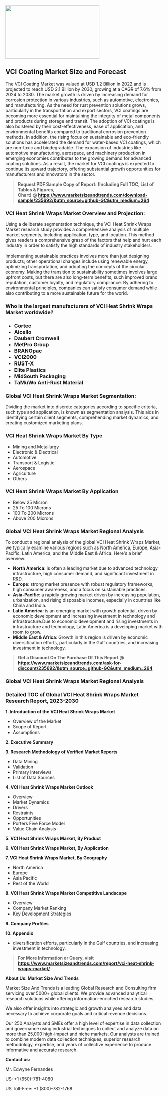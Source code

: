 <p><img class="alignnone size-medium wp-image-20088" src="https://ffe5etoiles.com/wp-content/uploads/2024/12/MST1-300x171.png" alt="" width="300" height="171" /></p><h2>VCI Coating Market Size and Forecast</h2><p>The VCI Coating Market was valued at USD 1.2 Billion in 2022 and is projected to reach USD 2.1 Billion by 2030, growing at a CAGR of 7.6% from 2024 to 2030. The market growth is driven by increasing demand for corrosion protection in various industries, such as automotive, electronics, and manufacturing. As the need for rust prevention solutions grows, particularly in the transportation and export sectors, VCI coatings are becoming more essential for maintaining the integrity of metal components and products during storage and transit. The adoption of VCI coatings is also bolstered by their cost-effectiveness, ease of application, and environmental benefits compared to traditional corrosion prevention methods. In addition, the rising focus on sustainable and eco-friendly solutions has accelerated the demand for water-based VCI coatings, which are non-toxic and biodegradable. The expansion of industries like automotive manufacturing, aerospace, and machinery production in emerging economies contributes to the growing demand for advanced coating solutions. As a result, the market for VCI coatings is expected to continue its upward trajectory, offering substantial growth opportunities for manufacturers and innovators in the sector.</p></p><blockquote id="" class=""><strong>Request PDF Sample Copy of Report: (Including Full TOC, List of Tables &amp; Figures, Chart)&nbsp;@&nbsp;<strong><a href="https://www.marketsizeandtrends.com/download-sample/235692/&utm_source=github-GC&utm_medium=264" target="_blank">https://www.marketsizeandtrends.com/download-sample/235692/&utm_source=github-GC&utm_medium=264</a></strong></strong></blockquote><h3 id="" class="">VCI Heat Shrink Wraps Market&nbsp;Overview and Projection:</h3><p id="" class="">Using a deliberate segmentation technique, the VCI Heat Shrink Wraps Market research study provides a comprehensive analysis of multiple market segments, including application, type, and location. This method gives readers a comprehensive grasp of the factors that help and hurt each industry in order to satisfy the high standards of industry stakeholders. <br /> <br />Implementing sustainable practices involves more than just designing products; other operational changes include using renewable energy, optimizing transportation, and adopting the concepts of the circular economy. Making the transition to sustainability sometimes involves large upfront costs, but there are also long-term benefits, such improved brand reputation, customer loyalty, and regulatory compliance. By adhering to environmental principles, companies can satisfy consumer demand while also contributing to a more sustainable future for the world.</p><h3 id="" class="">Who is the largest manufacturers of&nbsp;VCI Heat Shrink Wraps Market worldwide?</h3><h3 class=""><p><ul><li>Cortec </li><li> Aicello </li><li> Daubert Cromwell </li><li> MetPro Group </li><li> BRANOpac </li><li> VCI2000 </li><li> RUST-X </li><li> Elite Plastics </li><li> MidSouth Packaging </li><li> TaMuWo Anti-Rust Material</li></ul></p></h3><h3 id="" class="">Global&nbsp;VCI Heat Shrink Wraps Market Segmentation:</h3><p id="" class="">Dividing the market into discrete categories according to specific criteria, such type and application, is known as segmentation analysis. This aids in identifying certain client segments, comprehending market dynamics, and creating customized marketing plans.</p><h3 id="" class="">VCI Heat Shrink Wraps Market&nbsp;By Type</h3><p><p><ul><li>Mining and Metallurgy</li><li> Electronic & Electrical</li><li> Automotive</li><li> Transport & Logistic</li><li> Aerospace</li><li> Agriculture</li><li> Others</p></li></ul></p></p><h3 id="" class="">VCI Heat Shrink Wraps Market&nbsp;By Application</h3><p class=""><p><ul><li>Below 25 Micron</li><li> 25 To 100 Microns</li><li> 100 To 200 Microns</li><li> Above 200 Microns</li></ul></p></p><h3 id="" class="">Global VCI Heat Shrink Wraps Market Regional Analysis</h3><p id="" class="">To conduct a regional analysis of the global VCI Heat Shrink Wraps Market, we typically examine various regions such as North America, Europe, Asia-Pacific, Latin America, and the Middle East &amp; Africa. Here's a brief overview:</p><ul><li><strong>North America</strong>: is often a leading market due to advanced technology infrastructure, high consumer demand, and significant investment in R&amp;D.</li><li><strong>Europe</strong>: strong market presence with robust regulatory frameworks, high consumer awareness, and a focus on sustainable practices.</li><li><strong>Asia-Pacific</strong>: a rapidly growing market driven by increasing population, urbanization, and rising disposable incomes, especially in countries like China and India.</li><li><strong>Latin America</strong>: is an emerging market with growth potential, driven by economic development and increasing investment in technology and infrastructure.Due to economic development and rising investments in infrastructure and technology, Latin America is a developing market with room to grow.</li><li><strong>Middle East &amp; Africa</strong>: Growth in this region is driven by economic diversification efforts, particularly in the Gulf countries, and increasing investment in technology.</li></ul><blockquote id="" class=""><strong>Get a Discount On The Purchase Of This Report @ <strong><a href="https://www.marketsizeandtrends.com/ask-for-discount/235692/&utm_source=github-GC&utm_medium=264" target="_blank">https://www.marketsizeandtrends.com/ask-for-discount/235692/&utm_source=github-GC&utm_medium=264</a></strong></strong></blockquote><h3 id="" class="">Global VCI Heat Shrink Wraps Market Regional Analysis</h3><h3 id="" class="">Detailed TOC of Global VCI Heat Shrink Wraps Market Research Report, 2023-2030</h3><p id="" class=""><strong>1. Introduction of the VCI Heat Shrink Wraps Market</strong></p><ul><li>Overview of the Market</li><li>Scope of Report</li><li>Assumptions</li></ul><p id="" class=""><strong>2. Executive Summary</strong></p><p id="" class=""><strong>3. Research Methodology of Verified Market Reports</strong></p><ul><li>Data Mining</li><li>Validation</li><li>Primary Interviews</li><li>List of Data Sources</li></ul><p id="" class=""><strong>4. VCI Heat Shrink Wraps Market Outlook</strong></p><ul><li>Overview</li><li>Market Dynamics</li><li>Drivers</li><li>Restraints</li><li>Opportunities</li><li>Porters Five Force Model</li><li>Value Chain Analysis</li></ul><p id="" class=""><strong>5. VCI Heat Shrink Wraps Market, By Product</strong></p><p id="" class=""><strong>6. VCI Heat Shrink Wraps Market, By Application</strong></p><p id="" class=""><strong>7. VCI Heat Shrink Wraps Market, By Geography</strong></p><ul><li>North America</li><li>Europe</li><li>Asia Pacific</li><li>Rest of the World</li></ul><p id="" class=""><strong>8. VCI Heat Shrink Wraps Market Competitive Landscape</strong></p><ul><li>Overview</li><li>Company Market Ranking</li><li>Key Development Strategies</li></ul><p id="" class=""><strong>9. Company Profiles</strong></p><p id="" class=""><strong>10. Appendix</strong></p><ul><li>diversification efforts, particularly in the Gulf countries, and increasing investment in technology.</li></ul><blockquote id="" class=""><strong>For More Information or Query, visit <strong><strong><a href="https://www.marketsizeandtrends.com/report/vci-heat-shrink-wraps-market/" target="_blank">https://www.marketsizeandtrends.com/report/vci-heat-shrink-wraps-market/</a></strong></strong></strong></blockquote><p id="" class=""><strong>About Us: Market Size And Trends</strong></p><p id="" class="">Market Size And Trends is a leading Global Research and Consulting firm servicing over 5000+ global clients. We provide advanced analytical research solutions while offering information-enriched research studies.</p><p id="" class="">We also offer insights into strategic and growth analyses and data necessary to achieve corporate goals and critical revenue decisions.</p><p id="" class="">Our 250 Analysts and SMEs offer a high level of expertise in data collection and governance using industrial techniques to collect and analyze data on more than 25,000 high-impact and niche markets. Our analysts are trained to combine modern data collection techniques, superior research methodology, expertise, and years of collective experience to produce informative and accurate research.</p><p id="" class=""><strong>Contact us:</strong></p><p id="" class="">Mr. Edwyne Fernandes</p><p id="" class="">US: +1 (650)-781-4080</p><p id="" class="">US Toll-Free: +1 (800)-782-1768</p>
